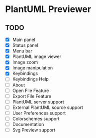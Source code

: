 # PlantUML Previewer

## TODO

- [x] Main panel
- [x] Status panel
- [x] Menu bar
- [x] PlantUML image viewer
- [x] Image zoom
- [x] Image manipulation
- [x] Keybindings
- [ ] Keybindings Help
- [ ] About
- [ ] Open File Feature
- [ ] Export File Feature
- [ ] PlantUML server support
- [ ] External PlantUML source support
- [ ] User Preferences support
- [ ] Colorschemes support
- [ ] Documentation
- [ ] Svg Preview support
